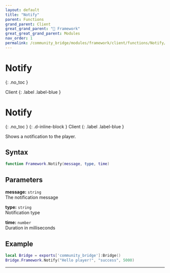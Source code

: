 ```yaml
---
layout: default
title: "Notify"
parent: Functions
grand_parent: Client
great_grand_parent: "🧩 Framework"
great_great_grand_parent: Modules
nav_order: 1
permalink: /community_bridge/modules/framework/client/functions/Notify/
---
```


# Notify
{: .no_toc }

Client
{: .label .label-blue }

# Notify
{: .no_toc }
{: .d-inline-block }
Client
{: .label .label-blue }

Shows a notification to the player.

## Syntax

```lua
function Framework.Notify(message, type, time)
```

## Parameters

**message:** `string`  
The notification message

**type:** `string`  
Notification type

**time:** `number`  
Duration in milliseconds

## Example

```lua
local Bridge = exports['community_bridge']:Bridge()
Bridge.Framework.Notify("Hello player!", "success", 5000)
```

---
